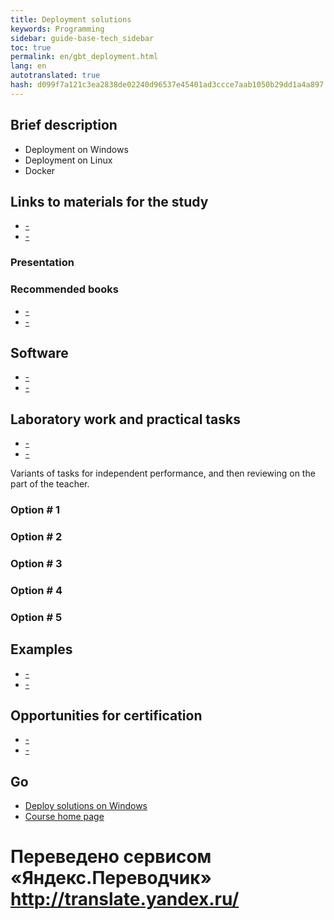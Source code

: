 ```yaml
--- 
title: Deployment solutions 
keywords: Programming 
sidebar: guide-base-tech_sidebar 
toc: true 
permalink: en/gbt_deployment.html 
lang: en 
autotranslated: true 
hash: d099f7a121c3ea2838de02240d96537e45401ad3ccce7aab1050b29dd1a4a897 
--- 
```


## Brief description 

* Deployment on Windows 
* Deployment on Linux 
* Docker 

## Links to materials for the study 

* [-]() 
* [-]() 

### Presentation 

### Recommended books 

* [-]() 
* [-]() 

## Software 

* [-]() 
* [-]() 

## Laboratory work and practical tasks 

* [-]() 
* [-]() 

Variants of tasks for independent performance, and then reviewing on the part of the teacher. 

### Option # 1 

### Option # 2 

### Option # 3 

### Option # 4 

### Option # 5 

## Examples 

* [-]() 
* [-]() 

## Opportunities for certification 

* [-]() 
* [-]() 

## Go 
* [Deploy solutions on Windows](gbt_deployment_windows.html) 
* [Course home page](gbt_landing-page.html) 



 # Переведено сервисом «Яндекс.Переводчик» http://translate.yandex.ru/